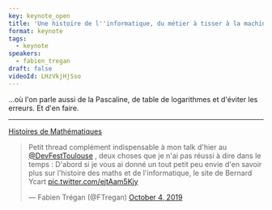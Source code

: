 ```yaml
---
key: keynote_open
title: 'Une histoire de l''informatique, du métier à tisser à la machine de Babbage...'
format: keynote
tags:
  - keynote
speakers:
  - fabien_tregan
draft: false
videoId: LHzVkjHjSso
---
```

...où l'on parle aussi de la Pascaline, de table de logarithmes et d'éviter les erreurs. Et d'en faire.

---

[Histoires de Mathématiques](https://hist-math.fr/)

<blockquote class="twitter-tweet">
    <p lang="fr" dir="ltr">Petit thread complément indispensable à mon talk d&#39;hier au <a href="https://twitter.com/DevFestToulouse?ref_src=twsrc%5Etfw">@DevFestToulouse</a> , deux choses que je n&#39;ai pas réussi à dire dans le temps : D&#39;abord si je vous ai donné un tout petit peu envie d&#39;en savoir plus sur l&#39;histoire des maths et de l&#39;informatique, le site de Bernard Ycart <a href="https://t.co/ejtAam5Kjy">pic.twitter.com/ejtAam5Kjy</a></p>&mdash; Fabien Trégan (@FTregan) <a href="https://twitter.com/FTregan/status/1180059776371306496?ref_src=twsrc%5Etfw">October 4, 2019</a>
</blockquote>
<script async src="https://platform.twitter.com/widgets.js" charset="utf-8"></script> 
